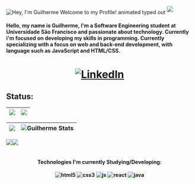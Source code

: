 <img src="https://readme-typing-svg.demolab.com/?font=Operator+Mono&size=37&duration=2800&pause=2000&color=FAFAFA&center=true&vCenter=true&width=940&height=50&lines=Hey%2C+I%27m+Welcome+to+my+Profile!" align="middle" alt="Hey, I'm Guilherme Welcome to my Profile! animated typed out">
<img  src="assests/borderseperator.gif">

#### Hello, my name is Guilherme, I'm a Software Engineering student at Universidade São Francisco and passionate about technology. Currently i'm focused on developing my skills in programming. Currently specializing with a focus on web and back-end development, with language ​​such as JavaScript and HTML/CSS.

<h1 align="center">

[![LinkedIn](https://img.shields.io/badge/LinkedIn-0077B5?style=for-the-badge&logo=linkedin&logoColor=white)](https://www.linkedin.com/in/guilherme-ciriero/)

## Status:

|![](http://github-profile-summary-cards.vercel.app/api/cards/profile-details?username=guiciriero&theme=radical)|![](http://github-profile-summary-cards.vercel.app/api/cards/productive-time?username=guiciriero&theme=radical&utcOffset=-3)|
|---|---|

![](https://github-readme-streak-stats.herokuapp.com/?user=guiciriero&theme=radical&hide_border=false)|![Guilherme Stats](https://github-readme-stats.vercel.app/api?username=guiciriero&theme=radical&show_icons=true&hide_border=true&count_private=true)
|---|---|

![](http://github-profile-summary-cards.vercel.app/api/cards/repos-per-language?username=guiciriero&theme=radical)![](http://github-profile-summary-cards.vercel.app/api/cards/most-commit-language?username=guiciriero&theme=radical)
<h4 align="center">
  <br>
 Technologies I'm currently Studying/Developing:
  <br>
  <br>
<div style="display: inline_block">
    <img align="center" alt="html5" src="https://img.shields.io/badge/HTML5-E34F26?style=for-the-badge&logo=html5&logoColor=white" />
    <img align="center" alt="css3" src="https://img.shields.io/badge/CSS3-1572B6?style=for-the-badge&logo=css3&logoColor=white" />
    <img align="center" alt="js" src="https://img.shields.io/badge/JavaScript-F7DF1E?style=for-the-badge&logo=javascript&logoColor=black" />
    <img align="center" alt="react" src="https://img.shields.io/badge/React-61DAFB?style=for-the-badge&logo=react&logoColor=black" />
    <img align="center" alt="java" src="https://img.shields.io/badge/Java-ED8B00?style=for-the-badge&logo=java&logoColor=white" />

</div><br/>
  
 
  
</h4>

